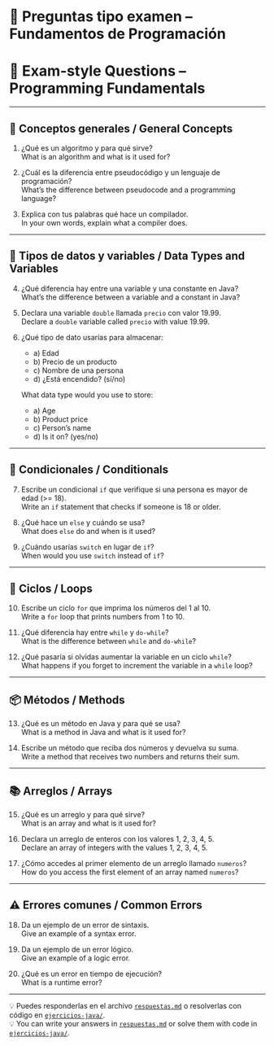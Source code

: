 # 📝 Preguntas tipo examen – Fundamentos de Programación  
# 📝 Exam-style Questions – Programming Fundamentals

---

## 🧠 Conceptos generales / General Concepts

1. ¿Qué es un algoritmo y para qué sirve?  
   What is an algorithm and what is it used for?

2. ¿Cuál es la diferencia entre pseudocódigo y un lenguaje de programación?  
   What’s the difference between pseudocode and a programming language?

3. Explica con tus palabras qué hace un compilador.  
   In your own words, explain what a compiler does.

---

## 🔢 Tipos de datos y variables / Data Types and Variables

4. ¿Qué diferencia hay entre una variable y una constante en Java?  
   What’s the difference between a variable and a constant in Java?

5. Declara una variable `double` llamada `precio` con valor 19.99.  
   Declare a `double` variable called `precio` with value 19.99.

6. ¿Qué tipo de dato usarías para almacenar:  
   - a) Edad  
   - b) Precio de un producto  
   - c) Nombre de una persona  
   - d) ¿Está encendido? (sí/no)  

   What data type would you use to store:  
   - a) Age  
   - b) Product price  
   - c) Person’s name  
   - d) Is it on? (yes/no)

---

## 🔀 Condicionales / Conditionals

7. Escribe un condicional `if` que verifique si una persona es mayor de edad (>= 18).  
   Write an `if` statement that checks if someone is 18 or older.

8. ¿Qué hace un `else` y cuándo se usa?  
   What does `else` do and when is it used?

9. ¿Cuándo usarías `switch` en lugar de `if`?  
   When would you use `switch` instead of `if`?

---

## 🔂 Ciclos / Loops

10. Escribe un ciclo `for` que imprima los números del 1 al 10.  
    Write a `for` loop that prints numbers from 1 to 10.

11. ¿Qué diferencia hay entre `while` y `do-while`?  
    What is the difference between `while` and `do-while`?

12. ¿Qué pasaría si olvidas aumentar la variable en un ciclo `while`?  
    What happens if you forget to increment the variable in a `while` loop?

---

## 📦 Métodos / Methods

13. ¿Qué es un método en Java y para qué se usa?  
    What is a method in Java and what is it used for?

14. Escribe un método que reciba dos números y devuelva su suma.  
    Write a method that receives two numbers and returns their sum.

---

## 📚 Arreglos / Arrays

15. ¿Qué es un arreglo y para qué sirve?  
    What is an array and what is it used for?

16. Declara un arreglo de enteros con los valores 1, 2, 3, 4, 5.  
    Declare an array of integers with the values 1, 2, 3, 4, 5.

17. ¿Cómo accedes al primer elemento de un arreglo llamado `numeros`?  
    How do you access the first element of an array named `numeros`?

---

## ⚠️ Errores comunes / Common Errors

18. Da un ejemplo de un error de sintaxis.  
    Give an example of a syntax error.

19. Da un ejemplo de un error lógico.  
    Give an example of a logic error.

20. ¿Qué es un error en tiempo de ejecución?  
    What is a runtime error?

---

💡 Puedes responderlas en el archivo [`respuestas.md`](./respuestas.md) o resolverlas con código en [`ejercicios-java/`](./ejercicios-java/).  
💡 You can write your answers in [`respuestas.md`](./respuestas.md) or solve them with code in [`ejercicios-java/`](./ejercicios-java/).
